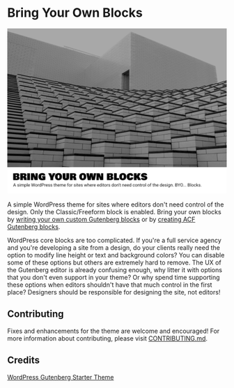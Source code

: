 # Bring Your Own Blocks

![Theme screenshot image](screenshot.png?raw=true "Theme Screenshot")

A simple WordPress theme for sites where editors don't need control of the design. Only the Classic/Freeform block is enabled. Bring your own blocks by [writing your own custom Gutenberg blocks](https://developer.wordpress.org/block-editor/how-to-guides/block-tutorial/writing-your-first-block-type/) or by [creating ACF Gutenberg blocks](https://www.advancedcustomfields.com/resources/blocks/).

WordPress core blocks are too complicated. If you're a full service agency and you're developing a site from a design, do your clients really need the option to modify line height or text and background colors? You can disable some of these options but others are extremely hard to remove. The UX of the Gutenberg editor is already confusing enough, why litter it with options that you don't even support in your theme? Or why spend time supporting these options when editors shouldn't have that much control in the first place? Designers should be responsible for designing the site, not editors!

## Contributing

Fixes and enhancements for the theme are welcome and encouraged! For more information about contributing, please visit [CONTRIBUTING.md](https://github.com/itsamoreh/bring-your-own-blocks/blob/master/CONTRIBUTING.md).

## Credits

[WordPress Gutenberg Starter Theme](https://github.com/WordPress/gutenberg-starter-theme)
